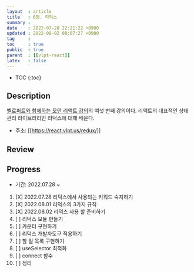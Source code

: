 ```yaml
---
layout  : article
title   : 6장. 리덕스
summary : 
date    : 2022-07-28 22:21:22 +0900
updated : 2022-08-02 08:07:27 +0900
tag     : 
toc     : true
public  : true
parent  : [[vlpt-react]] 
latex   : false
---
```

* TOC
{:toc}

## Description

[벨로퍼트와 함께하는 모던 리액트 강의](https://react.vlpt.us)의 여섯 번째 강의이다. 리액트의 대표적인 상태관리 라이브러리인 리덕스에 대해 배운다.

* 주소: [[https://react.vlpt.us/redux/]]

## Review

## Progress

* 기간: 2022.07.28 ~

1. [X] 2022.07.28 리덕스에서 사용되는 키워드 숙지하기
1. [X] 2022.08.01 리덕스의 3가지 규칙
1. [X] 2022.08.02 리덕스 사용 할 준비하기
1. [ ] 리덕스 모듈 만들기
1. [ ] 카운터 구현하기
1. [ ] 리덕스 개발자도구 적용하기
1. [ ] 할 일 목록 구현하기
1. [ ] useSelector 최적화
1. [ ] connect 함수
1. [ ] 정리
